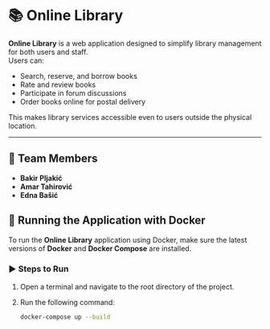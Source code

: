 # 📚 Online Library

**Online Library** is a web application designed to simplify library management for both users and staff.  
Users can:

- Search, reserve, and borrow books  
- Rate and review books  
- Participate in forum discussions  
- Order books online for postal delivery  

This makes library services accessible even to users outside the physical location.

---

## 👥 Team Members

- **Bakir Pljakić**  
- **Amar Tahirović**  
- **Edna Bašić**

## 🐳 Running the Application with Docker

To run the **Online Library** application using Docker, make sure the latest versions of **Docker** and **Docker Compose** are installed.

### ▶️ Steps to Run

1. Open a terminal and navigate to the root directory of the project.
2. Run the following command:

   ```bash
   docker-compose up --build
